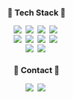 <h3 align="center">🫧 Tech Stack 🫧</h3>
<div align="center">
  <img src="https://img.shields.io/badge/html5-E34F26?style=for-the-badge&logo=html5&logoColor=FFFFFF" />&nbsp
  <img src="https://img.shields.io/badge/css3-1572B6?style=for-the-badge&logo=css3&logoColor=FFFFFF" />&nbsp
  <img src="https://img.shields.io/badge/javascript-F7DF1E?style=for-the-badge&logo=javascript&logoColor=20232a" />&nbsp
  <img src="https://img.shields.io/badge/typescript-3178C6?style=for-the-badge&logo=typescript&logoColor=FFFFFF" />&nbsp
</div>
<div align="center">
  <img src="https://img.shields.io/badge/react-20232A?style=for-the-badge&logo=react&logoColor=61DAFB" />&nbsp
  <img src="https://img.shields.io/badge/redux-764ABC?style=for-the-badge&logo=redux&logoColor=FFFFFF" />&nbsp
  <img src="https://img.shields.io/badge/react%20Query-FF4154?style=for-the-badge&logo=tanstack%20query&logoColor=FFFFFF" />&nbsp
  <img src="https://img.shields.io/badge/nextdotjs-000000?style=for-the-badge&logo=next.js&logoColor=FFFFFF" />&nbsp
</div>
<div align="center">
  <img src="https://img.shields.io/badge/styledcomponents-DB7093?style=for-the-badge&logo=styledcomponents&logoColor=FFFFFF" />&nbsp
  <img src="https://img.shields.io/badge/tailwindcss-06B6D4?style=for-the-badge&logo=tailwindcss&logoColor=FFFFFF" />&nbsp
</div>

<h3 align="center">📨 Contact 📨</h3>
<div align="center">
  <a href="mailto:aotoyae@gmail.com" target="_blank"><img src="https://img.shields.io/badge/email-42A1DC?style=for-the-badge&logo=gmail&logoColor=FFFFFF"/></a>&nbsp
  <a href="https://aotoyae.tistory.com/" target="_blank"><img src="https://img.shields.io/badge/blog-FF5A4A?style=for-the-badge&logo=tistory&logoColor=FFFFFF"/></a>&nbsp
</div>
